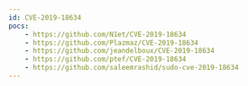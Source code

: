 ```yaml
---
id: CVE-2019-18634
pocs:
    - https://github.com/N1et/CVE-2019-18634
    - https://github.com/Plazmaz/CVE-2019-18634
    - https://github.com/jeandelboux/CVE-2019-18634
    - https://github.com/ptef/CVE-2019-18634
    - https://github.com/saleemrashid/sudo-cve-2019-18634
---
```

